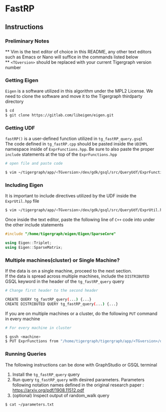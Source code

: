 # FastRP
## Instructions

### Preliminary Notes
**  Vim is the text editor of choice in this README, any other text editors such as Emacs or Nano will suffice in the commands listed below 
\
**  `<TGversion>` should be replaced with your current Tigergraph version number

### Getting Eigen
`Eigen` is a software utilized in this algorithm under the MPL2 License. We need to clone the software and move it to the Tigergraph thirdparty directory
```bash
$ cd
$ git clone https://gitlab.com/libeigen/eigen.git
```


### Getting UDF
`fastRP()` is a user-defined function utilized in `tg_fastRP_query.gsql` \
The code defined in `tg_fastRP.cpp` should be pasted inside the `UDIMPL` namespace inside of `ExprFunctions.hpp`. Be sure to also paste the proper `include` statements at the top of the `ExprFunctions.hpp`
```bash
# open file and paste code

$ vim ~/tigergraph/app/<TGversion>/dev/gdk/gsql/src/QueryUdf/ExprFunctions.hpp
```

### Including Eigen
It is important to include directives utilized by the UDF inside the `ExprUtil.hpp` file
```bash
$ vim ~/tigergraph/app/<TGversion>/dev/gdk/gsql/src/QueryUdf/ExprUtil.hpp
```
Once inside the text editor, paste the following line of `C++` code into under the other include statements 
```c++
#include "/home/tigergraph/eigen/Eigen/SparseCore"

using Eigen::Triplet;
using Eigen::SparseMatrix;
```

### Multiple machines(cluster) or Single Machine?
If the data is on a single machine, proceed to the next section.
\
If the data is spread across multiple machines, include the `DISTRIBUTED` GSQL keyword in the header of the `tg_fastRP_query` query 
```bash
# Change first header to the second header

CREATE QUERY tg_fastRP_query(...) {...}         
CREATE DISTRIBUTED QUERY tg_fastRP_query(...) {...}
```

If you are on multiple machines or a cluster, do the following `PUT` command in every machine
```bash
# For every machine in cluster  

$ gssh <machine>
$ PUT ExprFunctions from "/home/tigergraph/tigergraph/app/<TGversion>/dev/gdk/gsql/src/QueryUdf/ExprFunctions.hpp"
```

### Running Queries
The following instructions can be done with GraphStudio or GSQL terminal
1. Install the `tg_fastRP_query` query
2. Run query `tg_fastRP_query` with desired parameters. Parameters following notation names defined in the original research paper : https://arxiv.org/pdf/1908.11512.pdf
3. (optional) Inspect output of random_walk query

```bash
$ cat ~/parameters.txt
```